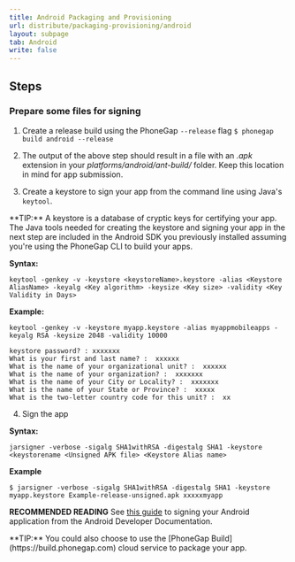 ```yaml
---
title: Android Packaging and Provisioning 
url: distribute/packaging-provisioning/android
layout: subpage
tab: Android
write: false
---
```



## Steps
### Prepare some files for signing
1. Create a release build using the PhoneGap `--release` flag
    `$ phonegap build android --release`

2. The output of the above step should result in a file with an *.apk* extension in your *platforms/android/ant-build/* folder.
 Keep this location in mind for app submission.  

3. Create a keystore to sign your app from the command line using Java's `keytool`. 

<div class="alert--info">**TIP:** A keystore is a database of cryptic keys for certifying your app. The Java tools needed for creating the keystore and signing your app in the next step are included in the Android SDK you previously installed assuming you're using the PhoneGap CLI to build your apps. </div>

**Syntax:** 
    
    keytool -genkey -v -keystore <keystoreName>.keystore -alias <Keystore AliasName> -keyalg <Key algorithm> -keysize <Key size> -validity <Key Validity in Days>
    
**Example:** 
        
    keytool -genkey -v -keystore myapp.keystore -alias myappmobileapps -keyalg RSA -keysize 2048 -validity 10000
          
    keystore password? : xxxxxxx
    What is your first and last name? :  xxxxxx
    What is the name of your organizational unit? :  xxxxxx
    What is the name of your organization? :  xxxxxxx
    What is the name of your City or Locality? :  xxxxxxx
    What is the name of your State or Province? :  xxxxx        
    What is the two-letter country code for this unit? :  xx
     
4. Sign the app

**Syntax:** 
    
    jarsigner -verbose -sigalg SHA1withRSA -digestalg SHA1 -keystore <keystorename <Unsigned APK file> <Keystore Alias name>    

    
**Example**
    
    $ jarsigner -verbose -sigalg SHA1withRSA -digestalg SHA1 -keystore myapp.keystore Example-release-unsigned.apk xxxxxmyapp

**RECOMMENDED READING** 
See [this guide](http://developer.android.com/tools/publishing/app-signing.html) to signing your Android application 
from the Android Developer Documentation. 

<div class="alert--info">**TIP:** You could also choose to use the [PhoneGap Build](https://build.phonegap.com) cloud service to package your app.</div>





